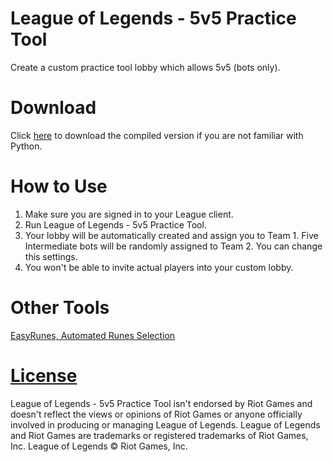 # League of Legends - 5v5 Practice Tool

Create a custom practice tool lobby which allows 5v5 (bots only). 

# Download

Click [here](https://github.com/lowyiyiu/League-of-Legends-5v5-Practice-Tool/releases/latest) to download the compiled version if you are not familiar with Python.

# How to Use

1. Make sure you are signed in to your League client.
2. Run League of Legends - 5v5 Practice Tool.
3. Your lobby will be automatically created and assign you to Team 1. Five Intermediate bots will be randomly assigned to Team 2. You can change this settings.
4. You won't be able to invite actual players into your custom lobby.

# Other Tools
[EasyRunes, Automated Runes Selection](https://github.com/lowyiyiu/EasyRunes)

# [License](https://github.com/lowyiyiu/League-of-Legends-5v5-Practice-Tool/tree/main/LICENSE)

League of Legends - 5v5 Practice Tool isn't endorsed by Riot Games and doesn't reflect the views or opinions of Riot Games or anyone officially involved in producing or managing League of Legends. League of Legends and Riot Games are trademarks or registered trademarks of Riot Games, Inc. League of Legends © Riot Games, Inc.

